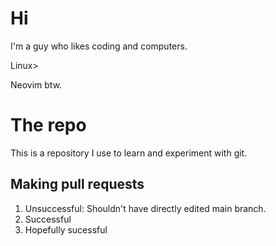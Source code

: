 # Hi
I'm a guy who likes coding and computers.

Linux>

Neovim btw.

# The repo
This is a repository I use to learn and experiment with git.

## Making pull requests
1. Unsuccessful: Shouldn't have directly edited main branch.
2. Successful
3. Hopefully sucessful
